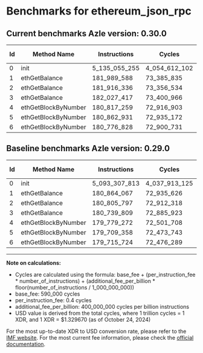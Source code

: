 # Benchmarks for ethereum_json_rpc

## Current benchmarks Azle version: 0.30.0

| Id  | Method Name         | Instructions  | Cycles        | USD           | USD/Million Calls | Change                               |
| --- | ------------------- | ------------- | ------------- | ------------- | ----------------- | ------------------------------------ |
| 0   | init                | 5_135_055_255 | 4_054_612_102 | $0.0053912961 | $5_391.29         | <font color="red">+41_747_442</font> |
| 1   | ethGetBalance       | 181_989_588   | 73_385_835    | $0.0000975789 | $97.57            | <font color="red">+1_125_521</font>  |
| 2   | ethGetBalance       | 181_916_336   | 73_356_534    | $0.0000975400 | $97.53            | <font color="red">+1_110_539</font>  |
| 3   | ethGetBalance       | 182_027_417   | 73_400_966    | $0.0000975991 | $97.59            | <font color="red">+1_287_608</font>  |
| 4   | ethGetBlockByNumber | 180_817_259   | 72_916_903    | $0.0000969554 | $96.95            | <font color="red">+1_037_987</font>  |
| 5   | ethGetBlockByNumber | 180_862_931   | 72_935_172    | $0.0000969797 | $96.97            | <font color="red">+1_153_573</font>  |
| 6   | ethGetBlockByNumber | 180_776_828   | 72_900_731    | $0.0000969339 | $96.93            | <font color="red">+1_061_104</font>  |

## Baseline benchmarks Azle version: 0.29.0

| Id  | Method Name         | Instructions  | Cycles        | USD           | USD/Million Calls |
| --- | ------------------- | ------------- | ------------- | ------------- | ----------------- |
| 0   | init                | 5_093_307_813 | 4_037_913_125 | $0.0053690919 | $5_369.09         |
| 1   | ethGetBalance       | 180_864_067   | 72_935_626    | $0.0000969803 | $96.98            |
| 2   | ethGetBalance       | 180_805_797   | 72_912_318    | $0.0000969493 | $96.94            |
| 3   | ethGetBalance       | 180_739_809   | 72_885_923    | $0.0000969142 | $96.91            |
| 4   | ethGetBlockByNumber | 179_779_272   | 72_501_708    | $0.0000964033 | $96.40            |
| 5   | ethGetBlockByNumber | 179_709_358   | 72_473_743    | $0.0000963662 | $96.36            |
| 6   | ethGetBlockByNumber | 179_715_724   | 72_476_289    | $0.0000963695 | $96.36            |

---

**Note on calculations:**

- Cycles are calculated using the formula: base_fee + (per_instruction_fee \* number_of_instructions) + (additional_fee_per_billion \* floor(number_of_instructions / 1_000_000_000))
- base_fee: 590_000 cycles
- per_instruction_fee: 0.4 cycles
- additional_fee_per_billion: 400_000_000 cycles per billion instructions
- USD value is derived from the total cycles, where 1 trillion cycles = 1 XDR, and 1 XDR = $1.329670 (as of October 24, 2024)

For the most up-to-date XDR to USD conversion rate, please refer to the [IMF website](https://www.imf.org/external/np/fin/data/rms_sdrv.aspx).
For the most current fee information, please check the [official documentation](https://internetcomputer.org/docs/current/developer-docs/gas-cost#execution).
